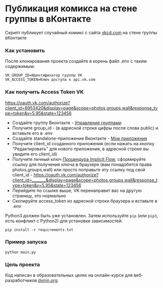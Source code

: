 # Публикация комикса на стене группы в вКонтакте

Скрипт публикует случайный комикс с сайта  [xkcd.com](https://xkcd.com/) на стене группы вКонтакте

### Как установить

После клонирования проекта создайте в корень файл .env с таким содержимым:

```
VK_GROUP_ID=Идентификатор группы VK
VK_ACCESS_TOKEN=Ключ доступа к api.vk.com
```

### Как получить Access Token VK
https://oauth.vk.com/authorize?client_id=6953420&display=page&scope=photos,groups,wall&response_type=token&v=5.95&state=123456
* Создайте группу Вконтакте - [Управление группами](https://vk.com/groups?tab=admin)
* Получите group_id - (в адресной строке цифры после слова public) и вставьте его в .env
* Создайте standalone-приложение Вконтакте - [Мои приложения](https://vk.com/dev)
* Получите client_id созданного приложения (если нажать на кнопку "Редактировать" для нового приложения, в адресной строке вы увидите его client_id)
* Получите личный ключ [Процендура Implicit Flow](https://vk.com/dev/implicit_flow_user), сформируйте ссылку для получения ключа в браузере (вам понадобятся права photos,groups,wall) или просто поправьте эту ссылку под свой client_id - https://oauth.vk.com/authorize?client_id=_______&display=page&scope=photos,groups,wall&response_type=token&v=5.95&state=123456
* Перейдите по ссылке выше, VK перенаправит вас на другую страницу, это нормально 
* Скопируйте access_token из адресной строки браузера и вставьте в .env 

Python3 должен быть уже установлен.
Затем используйте `pip` (или `pip3`, есть конфликт с Python2) для установки зависимостей:
```
pip install -r requirements.txt
```

### Пример запуска
```
python main.py
```


### Цель проекта

Код написан в образовательных целях на онлайн-курсе для веб-разработчиков [dvmn.org](https://dvmn.org/).
